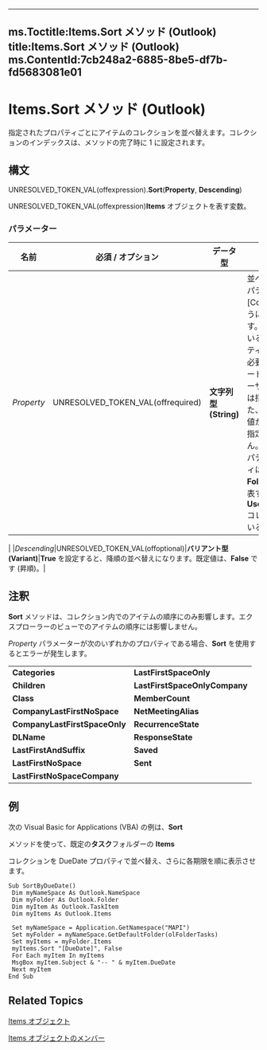 

---
ms.Toctitle:Items.Sort メソッド (Outlook)
title:Items.Sort メソッド (Outlook)
ms.ContentId:7cb248a2-6885-8be5-df7b-fd5683081e01
---
# Items.Sort メソッド (Outlook)




指定されたプロパティごとにアイテムのコレクションを並べ替えます。コレクションのインデックスは、メソッドの完了時に 1 に設定されます。

## 構文
UNRESOLVED_TOKEN_VAL(offexpression).**Sort**(**Property**, **Descending**)



UNRESOLVED_TOKEN_VAL(offexpression)**Items** オブジェクトを表す変数。

### パラメーター

|**名前**|**必須 / オプション**|**データ型**|**説明**|
|---|---|---|---|
|*Property*|UNRESOLVED_TOKEN_VAL(offrequired)|**文字列型 (String)**|並べ替えに使用するプロパティの名前を、"[CompanyName]" のように角かっこで囲みます。スペースが含まれているユーザー定義プロパティは、角かっこで囲む必要があります。キーワードとして使用されるユーザー定義のフィールドは指定できません。また、分類項目など複数の値から成るプロパティを指定することもできません。ユーザー定義のプロパティの場合、プロパティは、アイテムを含む **Folder** オブジェクトを表す **Items.Parent** の **UserDefinedProperties** コレクションに存在している必要があります。

|
|*Descending*|UNRESOLVED_TOKEN_VAL(offoptional)|**バリアント型 (Variant)**|**True** を設定すると、降順の並べ替えになります。既定値は、**False** です (昇順)。|





## 注釈
**Sort** メソッドは、コレクション内でのアイテムの順序にのみ影響します。エクスプローラーのビューでのアイテムの順序には影響しません。



*Property* パラメーターが次のいずれかのプロパティである場合、**Sort** を使用するとエラーが発生します。

         

      

|||
|---|---|
|**Categories**|**LastFirstSpaceOnly**|
|**Children**|**LastFirstSpaceOnlyCompany**|
|**Class**|**MemberCount**|
|**CompanyLastFirstNoSpace**|**NetMeetingAlias**|
|**CompanyLastFirstSpaceOnly**|**RecurrenceState**|
|**DLName**|**ResponseState**|
|**LastFirstAndSuffix**|**Saved**|
|**LastFirstNoSpace**|**Sent**|
|**LastFirstNoSpaceCompany**||



## 例
次の Visual Basic for Applications (VBA) の例は、**Sort** 

 メソッドを使って、既定の**タスク**フォルダーの **Items** 

 コレクションを DueDate プロパティで並べ替え、さらに各期限を順に表示させます。

```vba
Sub SortByDueDate() 
 Dim myNameSpace As Outlook.NameSpace 
 Dim myFolder As Outlook.Folder 
 Dim myItem As Outlook.TaskItem 
 Dim myItems As Outlook.Items 
 
 Set myNameSpace = Application.GetNamespace("MAPI") 
 Set myFolder = myNameSpace.GetDefaultFolder(olFolderTasks) 
 Set myItems = myFolder.Items 
 myItems.Sort "[DueDate]", False 
 For Each myItem In myItems 
 MsgBox myItem.Subject & "-- " & myItem.DueDate 
 Next myItem 
End Sub
```




## Related Topics

[Items オブジェクト](3a99730b-e62a-5ca6-f6ec-911c95173242.md)

[Items オブジェクトのメンバー](bcc2cf6c-b6fb-e1a2-1d5c-d7e2bdf6b7dc.md)




